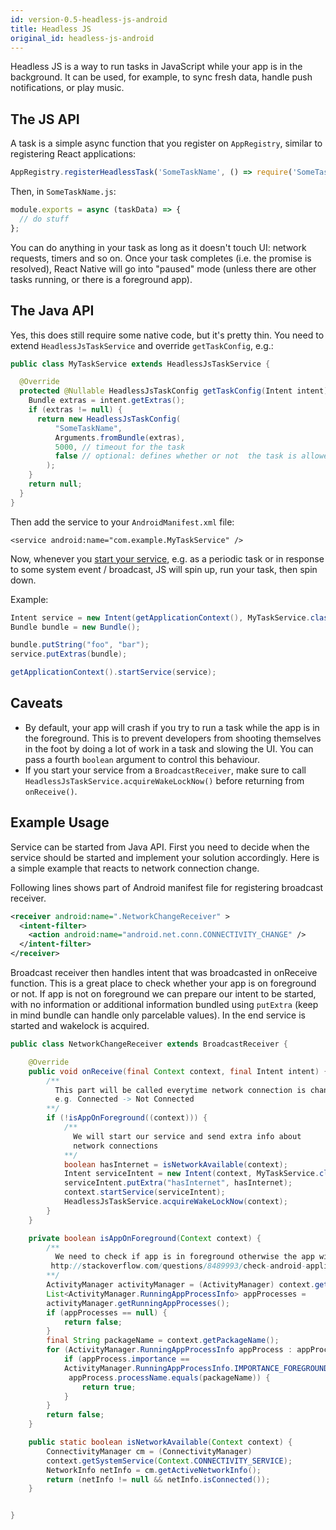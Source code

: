 ```yaml
---
id: version-0.5-headless-js-android
title: Headless JS
original_id: headless-js-android
---
```


Headless JS is a way to run tasks in JavaScript while your app is in the background. It can be used, for example, to sync fresh data, handle push notifications, or play music.

## The JS API

A task is a simple async function that you register on `AppRegistry`, similar to registering React applications:

```js
AppRegistry.registerHeadlessTask('SomeTaskName', () => require('SomeTaskName'));
```

Then, in `SomeTaskName.js`:

```js
module.exports = async (taskData) => {
  // do stuff
};
```

You can do anything in your task as long as it doesn't touch UI: network requests, timers and so on. Once your task completes (i.e. the promise is resolved), React Native will go into "paused" mode (unless there are other tasks running, or there is a foreground app).

## The Java API

Yes, this does still require some native code, but it's pretty thin. You need to extend `HeadlessJsTaskService` and override `getTaskConfig`, e.g.:

```java
public class MyTaskService extends HeadlessJsTaskService {

  @Override
  protected @Nullable HeadlessJsTaskConfig getTaskConfig(Intent intent) {
    Bundle extras = intent.getExtras();
    if (extras != null) {
      return new HeadlessJsTaskConfig(
          "SomeTaskName",
          Arguments.fromBundle(extras),
          5000, // timeout for the task
          false // optional: defines whether or not  the task is allowed in foreground. Default is false
        );
    }
    return null;
  }
}
```

Then add the service to your `AndroidManifest.xml` file:

```
<service android:name="com.example.MyTaskService" />
```

Now, whenever you [start your service][0], e.g. as a periodic task or in response to some system event / broadcast, JS will spin up, run your task, then spin down.

Example:

```java
Intent service = new Intent(getApplicationContext(), MyTaskService.class);
Bundle bundle = new Bundle();

bundle.putString("foo", "bar");
service.putExtras(bundle);

getApplicationContext().startService(service);
```

## Caveats

* By default, your app will crash if you try to run a task while the app is in the foreground. This is to prevent developers from shooting themselves in the foot by doing a lot of work in a task and slowing the UI. You can pass a fourth `boolean` argument to control this behaviour.
* If you start your service from a `BroadcastReceiver`, make sure to call `HeadlessJsTaskService.acquireWakeLockNow()` before returning from `onReceive()`.

## Example Usage

Service can be started from Java API. First you need to decide when the service should be started and implement your solution accordingly. Here is a simple example that reacts to network connection change.

Following lines shows part of Android manifest file for registering broadcast receiver.

```xml
<receiver android:name=".NetworkChangeReceiver" >
  <intent-filter>
    <action android:name="android.net.conn.CONNECTIVITY_CHANGE" />
  </intent-filter>
</receiver>
```

Broadcast receiver then handles intent that was broadcasted in onReceive function. This is a great place to check whether your app is on foreground or not. If app is not on foreground we can prepare our intent to be started, with no information or additional information bundled using `putExtra` (keep in mind bundle can handle only parcelable values). In the end service is started and wakelock is acquired.

```java
public class NetworkChangeReceiver extends BroadcastReceiver {

    @Override
    public void onReceive(final Context context, final Intent intent) {
        /**
          This part will be called everytime network connection is changed
          e.g. Connected -> Not Connected
        **/
        if (!isAppOnForeground((context))) {
            /**
              We will start our service and send extra info about
              network connections
            **/
            boolean hasInternet = isNetworkAvailable(context);
            Intent serviceIntent = new Intent(context, MyTaskService.class);
            serviceIntent.putExtra("hasInternet", hasInternet);
            context.startService(serviceIntent);
            HeadlessJsTaskService.acquireWakeLockNow(context);
        }
    }

    private boolean isAppOnForeground(Context context) {
        /**
          We need to check if app is in foreground otherwise the app will crash.
         http://stackoverflow.com/questions/8489993/check-android-application-is-in-foreground-or-not
        **/
        ActivityManager activityManager = (ActivityManager) context.getSystemService(Context.ACTIVITY_SERVICE);
        List<ActivityManager.RunningAppProcessInfo> appProcesses =
        activityManager.getRunningAppProcesses();
        if (appProcesses == null) {
            return false;
        }
        final String packageName = context.getPackageName();
        for (ActivityManager.RunningAppProcessInfo appProcess : appProcesses) {
            if (appProcess.importance ==
            ActivityManager.RunningAppProcessInfo.IMPORTANCE_FOREGROUND &&
             appProcess.processName.equals(packageName)) {
                return true;
            }
        }
        return false;
    }

    public static boolean isNetworkAvailable(Context context) {
        ConnectivityManager cm = (ConnectivityManager)
        context.getSystemService(Context.CONNECTIVITY_SERVICE);
        NetworkInfo netInfo = cm.getActiveNetworkInfo();
        return (netInfo != null && netInfo.isConnected());
    }


}
```

[0]: https://developer.android.com/reference/android/content/Context.html#startService(android.content.Intent)
